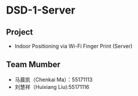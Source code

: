 # DSD-1-Server
## Project
  - Indoor Positioning via Wi-Fi Finger Print (Server)
## Team Mumber
  - 马晨凯（Chenkai Ma）：55171113
  - 刘慧祥（Huixiang Liu):55171116
